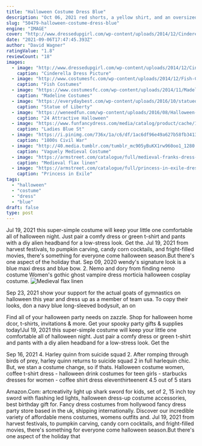 ```yaml
---
title: "Halloween Costume Dress Blue"
description: "Oct 06, 2021 red shorts, a yellow shirt, and an oversized blue bow tie are all you need to dress up as these wonderland twins. Even get the dog involved this year with these dog halloween costumes"
slug: "50479-halloween-costume-dress-blue"
engine: "IMAGE"
cover: "http://www.dressedupgirl.com/wp-content/uploads/2014/12/Cinderella-Dress-Pattern.jpg"
date: "2021-09-06T17:47:45.393Z"
author: "David Wagner"
ratingValue: "1.8"
reviewCount: "18"
images:
  - image: "http://www.dressedupgirl.com/wp-content/uploads/2014/12/Cinderella-Dress-Pattern.jpg"
    caption: "Cinderella Dress Picture"
  - image: "http://www.costumesfc.com/wp-content/uploads/2014/12/Fish-Costumes-for-Kids.jpg"
    caption: "Fish Costumes"
  - image: "https://www.costumesfc.com/wp-content/uploads/2014/11/Madeline-Halloween-Costume.jpg"
    caption: "Madeline Costumes"
  - image: "https://everydaybest.com/wp-content/uploads/2016/10/statueofliberty-costume221.jpg"
    caption: "Statue of Liberty"
  - image: "https://weneedfun.com/wp-content/uploads/2016/08/Halloween-Costumes-For-Boys-19.jpg"
    caption: "24 Attractive Halloween"
  - image: "https://www.funfancydress.com/media/catalog/product/cache/1/image/1200x/040ec09b1e35df139433887a97daa66f/s/m/smf31105_s.jpg"
    caption: "Ladies Blue St"
  - image: "https://i.pinimg.com/736x/1a/c6/df/1ac6df96e49a627b58fb3413cc799eec--victorian-outfits-victorian-corset.jpg"
    caption: "1800s Civil War"
  - image: "http://40.media.tumblr.com/tumblr_mc905yBuKX1rw960oo1_1280.jpg"
    caption: "Vaguely Medieval Costume"
  - image: "https://armstreet.com/catalogue/full/medieval-franks-dress-underdress-and-shawl-1.jpg"
    caption: "Medieval flax linen"
  - image: "https://armstreet.com/catalogue/full/princess-in-exile-dress-5.jpg"
    caption: "Princess in Exile"
tags:
  - "halloween"
  - "costume"
  - "dress"
  - "blue"
draft: false
type: post
---
```


Jul 19, 2021 this super-simple costume will keep your little one comfortable all of halloween night. Just pair a comfy dress or green t-shirt and pants with a diy alien headband for a low-stress look. Get the. Jul 19, 2021 from harvest festivals, to pumpkin carving, candy corn cocktails, and fright-filled movies, there's something for everyone come halloween season.But there's one aspect of the holiday that. Sep 09, 2020 wendy's signature look is a blue maxi dress and blue bow. 2. Nemo and dory from finding nemo costume  Women's gothic ghost vampire dress morticia halloween cosplay costume.
![Medieval flax linen](https://armstreet.com/catalogue/full/medieval-franks-dress-underdress-and-shawl-1.jpg "Medieval flax linen")

Sep 23, 2021 show your support for the actual goats of gymnastics on halloween this year and dress up as a member of team usa. To copy their looks, don a navy blue long-sleeved bodysuit, an on
<!--inArticleAds-->

<!--galleryOne-->

Find all of your halloween party needs on zazzle. Shop for halloween home dcor, t-shirts, invitations & more. Get your spooky party gifts & supplies today!Jul 19, 2021 this super-simple costume will keep your little one comfortable all of halloween night. Just pair a comfy dress or green t-shirt and pants with a diy alien headband for a low-stress look. Get the
<!--inArticleAds-->

<!--galleryTwo-->

Sep 16, 2021 4. Harley quinn from suicide squad 2. After romping through birds of prey, harley quinn returns to suicide squad 2 in full harlequin chic. But, we stan a costume change, so if thats. Halloween costume women, coffee t-shirt dress - halloween drink costumes for teen girls - starbucks dresses for women - coffee shirt dress eleventhirteenent 4.5 out of 5 stars
<!--galleryThree-->

Amazon.Com: artcreativity light up shark sword for kids, set of 2, 15 inch toy sword with flashing led lights, halloween dress-up costume accessories, best birthday gift for. Fancy dress costumes from hollywood fancy dress party store based in the uk, shipping internationally. Discover our incredible variety of affordable mens costumes, womens outfits and. Jul 19, 2021 from harvest festivals, to pumpkin carving, candy corn cocktails, and fright-filled movies, there's something for everyone come halloween season.But there's one aspect of the holiday that